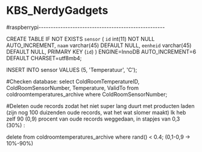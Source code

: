 # KBS_NerdyGadgets
#raspberrypi----------------------------------------------------

CREATE TABLE IF NOT EXISTS `sensor` (
  `id` int(11) NOT NULL AUTO_INCREMENT,
  `naam` varchar(45) DEFAULT NULL,
  `eenheid` varchar(45) DEFAULT NULL,
  PRIMARY KEY (`id`)
) ENGINE=InnoDB AUTO_INCREMENT=6 DEFAULT CHARSET=utf8mb4;

INSERT INTO sensor
VALUES (5, 'Temperatuur', 'C');

#Checken database:
select ColdRoomTemperatureID, ColdRoomSensorNumber, Temperature, ValidTo
from coldroomtemperatures_archive
where ColdRoomSensorNumber;

#Deleten oude records zodat het niet super lang duurt met producten laden (zijn nog 100 duizenden oude records, wat het wat slomer maakt) Ik heb zelf 90 (0,9) procent van oude records weggedaan, in stapjes van 0,3 (30%) :

delete from coldroomtemperatures_archive where rand() < 0.4; (0,1-0,9 -> 10%-90%)
